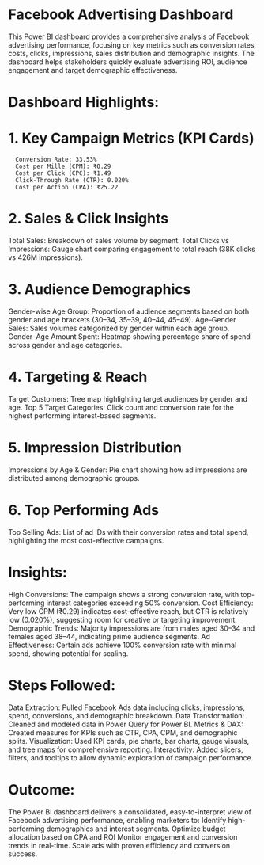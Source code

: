 # Facebook Advertising Dashboard
This Power BI dashboard provides a comprehensive analysis of Facebook advertising performance, focusing on key metrics such as conversion rates, costs, clicks, impressions, sales distribution and demographic insights. The dashboard helps stakeholders quickly evaluate advertising ROI, audience engagement and target demographic effectiveness.

# Dashboard Highlights:
# 1. Key Campaign Metrics (KPI Cards)
      Conversion Rate: 33.53%
      Cost per Mille (CPM): ₹0.29
      Cost per Click (CPC): ₹1.49
      Click-Through Rate (CTR): 0.020%
      Cost per Action (CPA): ₹25.22

# 2. Sales & Click Insights
Total Sales: Breakdown of sales volume by segment.
Total Clicks vs Impressions: Gauge chart comparing engagement to total reach (38K clicks vs 426M impressions).

# 3. Audience Demographics
Gender-wise Age Group: Proportion of audience segments based on both gender and age brackets (30–34, 35–39, 40–44, 45–49).
Age–Gender Sales: Sales volumes categorized by gender within each age group.
Gender–Age Amount Spent: Heatmap showing percentage share of spend across gender and age categories.

# 4. Targeting & Reach
Target Customers: Tree map highlighting target audiences by gender and age.
Top 5 Target Categories: Click count and conversion rate for the highest performing interest-based segments.

# 5. Impression Distribution
Impressions by Age & Gender: Pie chart showing how ad impressions are distributed among demographic groups.

# 6. Top Performing Ads
Top Selling Ads: List of ad IDs with their conversion rates and total spend, highlighting the most cost-effective campaigns.

# Insights:
High Conversions: The campaign shows a strong conversion rate, with top-performing interest categories exceeding 50% conversion.
Cost Efficiency: Very low CPM (₹0.29) indicates cost-effective reach, but CTR is relatively low (0.020%), suggesting room for creative or targeting improvement.
Demographic Trends: Majority impressions are from males aged 30–34 and females aged 38–44, indicating prime audience segments.
Ad Effectiveness: Certain ads achieve 100% conversion rate with minimal spend, showing potential for scaling.

# Steps Followed:
Data Extraction: Pulled Facebook Ads data including clicks, impressions, spend, conversions, and demographic breakdown.
Data Transformation: Cleaned and modeled data in Power Query for Power BI.
Metrics & DAX: Created measures for KPIs such as CTR, CPA, CPM, and demographic splits.
Visualization: Used KPI cards, pie charts, bar charts, gauge visuals, and tree maps for comprehensive reporting.
Interactivity: Added slicers, filters, and tooltips to allow dynamic exploration of campaign performance.

# Outcome:
The Power BI dashboard delivers a consolidated, easy-to-interpret view of Facebook advertising performance, enabling marketers to:
    Identify high-performing demographics and interest segments.
    Optimize budget allocation based on CPA and ROI
    Monitor engagement and conversion trends in real-time.
    Scale ads with proven efficiency and conversion success.
